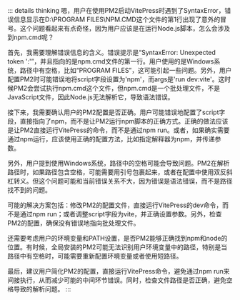 ::: details thinking
嗯，用户在使用PM2启动VitePress时遇到了SyntaxError，错误信息显示在D:\PROGRAM FILES\NPM.CMD这个文件的第1行出现了意外的冒号。这个问题看起来有点奇怪，因为用户应该是在运行Node.js脚本，怎么会涉及到npm.cmd呢？

首先，我需要理解错误信息的含义。错误提示是“SyntaxError: Unexpected token ':'”，并且指向的是npm.cmd文件的第一行。用户使用的是Windows系统，路径中有空格，比如“PROGRAM FILES”，这可能引起一些问题。另外，用户配置PM2时可能错误地将script字段设置为'npm'，而args是'run dev:vite'。这时候PM2会尝试执行npm.cmd这个文件，但npm.cmd是一个批处理文件，不是JavaScript文件，因此Node.js无法解析它，导致语法错误。

接下来，我需要确认用户的PM2配置是否正确。用户可能错误地配置了script字段，直接指向了npm，而不是让PM2运行npm脚本的正确方式。正确的做法应该是让PM2直接运行VitePress的命令，而不是通过npm run。或者，如果确实需要通过npm运行，应该使用正确的配置方法，比如指定解释器为npm，并传递参数。

另外，用户提到使用Windows系统，路径中的空格可能会导致问题。PM2在解析路径时，如果路径包含空格，可能需要用引号包裹起来，或者在配置中使用双反斜杠转义。但这个问题可能和当前错误关系不大，因为错误是语法错误，而不是路径找不到的问题。

可能的解决方案包括：修改PM2的配置文件，直接运行VitePress的dev命令，而不是通过npm run；或者调整script字段为vite，并正确设置参数。另外，检查PM2的配置，确保没有错误地指向批处理文件。

还需要考虑用户的环境变量和PATH设置，是否PM2能够正确找到npm和node的位置。有时候，全局安装的PM2可能无法识别用户环境变量中的路径，特别是当路径中有空格时，可能需要重新配置环境变量或者使用短路径。

最后，建议用户简化PM2的配置，直接运行VitePress命令，避免通过npm run来间接执行，从而减少可能的中间环节错误。同时，检查文件路径是否正确，避免空格导致的解析问题。
:::